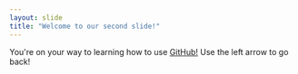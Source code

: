 ```yaml
---
layout: slide
title: "Welcome to our second slide!"
---
```

You're on your way to learning how to use [GitHub!](https://github.com)
Use the left arrow to go back!
